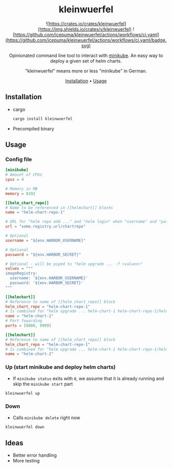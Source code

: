 <div align="center">

# kleinwuerfel

![https://crates.io/crates/kleinwuerfel](https://img.shields.io/crates/v/kleinwuerfel)
![https://github.com/icepuma/kleinwuerfel/actions/workflows/ci.yaml](https://github.com/icepuma/kleinwuerfel/actions/workflows/ci.yaml/badge.svg)

Opinionated command line tool to interact with [minikube](https://github.com/kubernetes/minikube). An easy way to deploy a given set of helm charts.

"kleinwuerfel" means more or less "minikube" in German.

[Installation](#installation) •
[Usage](#usage)

</div>

## Installation
* cargo
  ```bash
  cargo install kleinwuerfel
  ```
* Precompiled binary

## Usage

### Config file
```toml
[minikube]
# Amount of CPUs
cpus = 4

# Memory in MB
memory = 8192

[[helm_chart_repo]]
# Name to be referenced in [[helmchart]] blocks
name = "helm-chart-repo-1"

# URL for "helm repo add ..." and "helm login" when "username" and "password" are both set
url = "some.registry.url/chartrepo"

# Optional
username = "${env.HARBOR_USERNAME}"

# Optional
password = "${env.HARBOR_SECRET}"

# Optional - will be piped to "helm upgrade ... -f <values>"
values = """
imageRegistry:
  username: '${env.HARBOR_USERNAME}'
  password: '${env.HARBOR_SECRET}'
"""

[[helmchart]]
# Reference to name of [[helm_chart_repo]] block
helm_chart_repo = "helm-chart-repo-1"
# Is combined for "helm upgrade ... helm-chart-1 helm-chart-repo-1/helm-chart-1"
name = "helm-chart-1"
# Port fowarding
ports = [8080, 9999]

[[helmchart]]
# Reference to name of [[helm_chart_repo]] block
helm_chart_repo = "helm-chart-repo-1"
# Is combined for "helm upgrade ... helm-chart-1 helm-chart-repo-1/helm-chart-2"
name = "helm-chart-2"
```

### Up (start minikube and deploy helm charts)
* If `minikube status` exits with `0`, we assume that it is already running and skip the `minikube start` part

```bash
kleinwuerfel up
```

### Down
* Calls `minikube delete` right now

```bash
kleinwuerfel down
```

## Ideas
* Better error handling
* More testing
